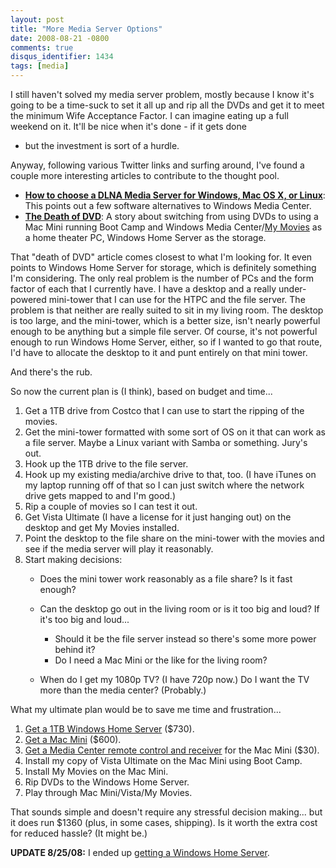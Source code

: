 ```yaml
---
layout: post
title: "More Media Server Options"
date: 2008-08-21 -0800
comments: true
disqus_identifier: 1434
tags: [media]
---
```

I still haven't solved my media server problem, mostly because I know
it's going to be a time-suck to set it all up and rip all the DVDs and
get it to meet the minimum Wife Acceptance Factor. I can imagine eating
up a full weekend on it. It'll be nice when it's done - if it gets done
- but the investment is sort of a hurdle.

Anyway, following various Twitter links and surfing around, I've found a
couple more interesting articles to contribute to the thought pool.

-   [**How to choose a DLNA Media Server for Windows, Mac OS X, or
    Linux**](http://www.rbgrn.net/blog/2007/08/how-to-choose-dlna-media-server-software-in-windows-mac-os-x-or-linux.html):
    This points out a few software alternatives to Windows Media Center.
-   [**The Death of
    DVD**](http://angryhacker.com/blog/archive/2007/08/20/the-death-of-dvd.aspx):
    A story about switching from using DVDs to using a Mac Mini running
    Boot Camp and Windows Media Center/[My
    Movies](http://www.mymovies.dk/) as a home theater PC, Windows Home
    Server as the storage.

That "death of DVD" article comes closest to what I'm looking for. It
even points to Windows Home Server for storage, which is definitely
something I'm considering. The only real problem is the number of PCs
and the form factor of each that I currently have. I have a desktop
and a really under-powered mini-tower that I can use for the HTPC and
the file server. The problem is that neither are really suited to sit in
my living room. The desktop is too large, and the mini-tower, which is a
better size, isn't nearly powerful enough to be anything but a
simple file server. Of course, it's not powerful enough to run Windows
Home Server, either, so if I wanted to go that route, I'd have to
allocate the desktop to it and punt entirely on that mini tower.

And there's the rub.

So now the current plan is (I think), based on budget and time...

1.  Get a 1TB drive from Costco that I can use to start the ripping of
    the movies.
2.  Get the mini-tower formatted with some sort of OS on it that can
    work as a file server. Maybe a Linux variant with Samba or
    something. Jury's out.
3.  Hook up the 1TB drive to the file server.
4.  Hook up my existing media/archive drive to that, too. (I have iTunes
    on my laptop running off of that so I can just switch where the
    network drive gets mapped to and I'm good.)
5.  Rip a couple of movies so I can test it out.
6.  Get Vista Ultimate (I have a license for it just hanging out) on the
    desktop and get My Movies installed.
7.  Point the desktop to the file share on the mini-tower with the
    movies and see if the media server will play it reasonably.
8.  Start making decisions:
    -   Does the mini tower work reasonably as a file share? Is it fast
        enough?
    -   Can the desktop go out in the living room or is it too big and
        loud? If it's too big and loud...
        -   Should it be the file server instead so there's some more
            power behind it?
        -   Do I need a Mac Mini or the like for the living room?

    -   When do I get my 1080p TV? (I have 720p now.) Do I want the TV
        more than the media center? (Probably.)

What my ultimate plan would be to save me time and frustration...

1.  [Get a 1TB Windows Home
    Server](http://www.costco.com/Browse/Product.aspx?Prodid=11273362&search=mediasmart&Mo=1&cm_re=1_en-_-Top_Left_Nav-_-Top_search&lang=en-US&Nr=P_CatalogName:BC&Sp=S&N=5000043&whse=BC&Dx=mode+matchallpartial&Ntk=Text_Search&Dr=P_CatalogName:BC&Ne=4000000&D=mediasmart&Ntt=mediasmart&No=1&Ntx=mode+matchallpartial&Nty=1&topnav=&s=1)
    (\$730).
2.  [Get a Mac
    Mini](http://store.apple.com/us/browse/home/shop_mac/family/mac_mini)
    (\$600).
3.  [Get a Media Center remote control and
    receiver](http://www.microsoft.com/hardware/mouseandkeyboard/productdetails.aspx?pid=065)
    for the Mac Mini (\$30).
4.  Install my copy of Vista Ultimate on the Mac Mini using Boot Camp.
5.  Install My Movies on the Mac Mini.
6.  Rip DVDs to the Windows Home Server.
7.  Play through Mac Mini/Vista/My Movies.

That sounds simple and doesn't require any stressful decision making...
but it does run \$1360 (plus, in some cases, shipping). Is it worth the
extra cost for reduced hassle? (It might be.)

**UPDATE 8/25/08:** I ended up [getting a Windows Home
Server](/archive/2008/08/25/windows-home-server-first-impressions.aspx).

